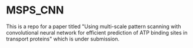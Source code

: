 # MSPS_CNN

This is a repo for a paper titled "Using multi-scale pattern scanning with convolutional neural network for efficient prediction of ATP binding sites in transport proteins" which is under submission.
